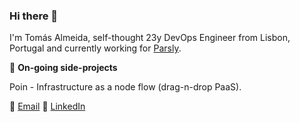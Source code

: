 ### Hi there 👋

I'm Tomás Almeida, self-thought 23y DevOps Engineer from Lisbon, Portugal and currently working for <a href="www.parsly.com">Parsly</a>.


🔭 __On-going side-projects__

Poin - Infrastructure as a node flow (drag-n-drop PaaS).


💼 [Email](mailto:tomasrsduarte@gmail.com)
👔 [LinkedIn](https://www.linkedin.com/in/tommy-almeida/)
